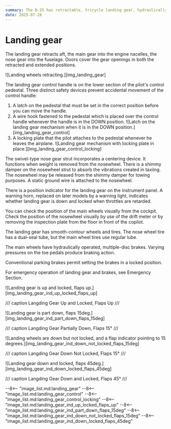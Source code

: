 ```yaml
---
summary: The B-25 has retractable, tricycle landing gear, hydraulically operated.
date: 2025-07-28
---
```


# Landing gear

The landing gear retracts aft, the main gear into the engine nacelles, the nose gear into the fuselage. Doors cover the gear openings in both the retracted and extended positions.

![Landing wheels retracting.][img_landing_gear]

The landing gear control handle is on the lower section of the pilot's control pedestal. Three distinct safety devices prevent accidental movement of the control handle:

1. A latch on the pedestal that must be set in the correct position before you can move the handle.
2. A wire hook fastened to the pedestal which is placed over the control handle whenever the handle is in the DOWN position.
  ![Latch on the landing gear mechanism when it is in the DOWN position.][img_landing_gear_control]
3. A locking plate that the pilot attaches to the pedestal whenever he leaves the airplane.
  ![Landing gear mechanism with locking plate in place.][img_landing_gear_control_locking]

The swivel-type nose gear strut incorporates a centering device. It functions when weight is removed from the nosewheel. There is a shimmy damper on the nosewheel strut to absorb the vibrations created in taxiing. The nosewheel may be released from the shimmy damper for towing purposes. A static ground wire is attached to the nosewheel.

There is a position indicator for the landing gear on the instrument panel. A warning horn, replaced on later models by a warning light, indicates whether landing gear is down and locked when throttles are retarded.

You can check the position of the main wheels visually from the cockpit. Check the position of the nosewheel visually by use of the drift meter or by removing the inspection plate from the floor in front of the copilot.

The landing gear has smooth-contour wheels and tires. The nose wheel tire has a dual-seal tube, but the main wheel tires use regular lube.

The main wheels have hydraulically operated, multiple-disc brakes. Varying pressures on the toe pedals produce braking action.

Conventional parking brakes permit setting the brakes in a locked position.

For emergency operation of landing gear and brakes, see Emergency Section.

![Landing gear is up and locked, flaps up.][img_landing_gear_ind_up_locked_flaps_up]

/// caption
Langding Gear Up and Locked, Flaps Up
///

![Landing gear is part down, flaps 15deg.][img_landing_gear_ind_part_down_flaps_15deg]

/// caption
Langding Gear Partially Down, Flaps 15°
///

![Landing wheels are down but not locked, and a flap indicator pointing to 15 degrees.][img_landing_gear_ind_down_not_locked_flaps_15deg]

/// caption
Langding Gear Down Not Locked, Flaps 15°
///

![Landing gear down and locked, flaps 45deg.][img_landing_gear_ind_down_locked_flaps_45deg]

/// caption
Langding Gear Down and Locked, Flaps 45°
///

<!-- links -->
--8<-- "image_list.md:landing_gear"
--8<-- "image_list.md:landing_gear_control"
--8<-- "image_list.md:landing_gear_control_locking"
--8<-- "image_list.md:landing_gear_ind_up_locked_flaps_up"
--8<-- "image_list.md:landing_gear_ind_part_down_flaps_15deg"
--8<-- "image_list.md:landing_gear_ind_down_not_locked_flaps_15deg"
--8<-- "image_list.md:landing_gear_ind_down_locked_flaps_45deg"